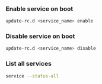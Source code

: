 ### Enable service on boot
```bash
update-rc.d <service_name> enable
```

### Disable service on boot
```bash
update-rc.d <service_name> disable
```

### List all services
```bash
service --status-all   
```
